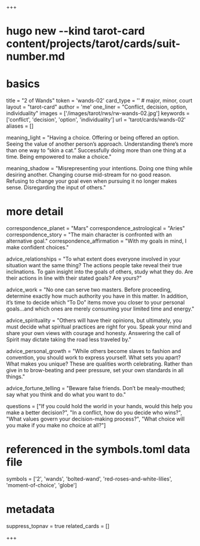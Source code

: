 +++
# hugo new --kind tarot-card content/projects/tarot/cards/suit-number.md
# basics
title     		 = "2 of Wands"
token					 = 'wands-02'
card_type			 = '' # major, minor, court
layout				 = "tarot-card"
author    		 = 'me'
one_liner 		 = "Conflict, decision, option, individuality"
images				 = ['/images/tarot/rws/rw-wands-02.jpg']
keywords			 = ['conflict', 'decision', 'option', 'individuality']
url						 = 'tarot/cards/wands-02'
aliases				 = []

meaning_light  = "Having a choice. Offering or being offered an option. Seeing the value of another person’s approach. Understanding there’s more than one way to “skin a cat.” Successfully doing more than one thing at a time. Being empowered to make a choice."

meaning_shadow = "Misrepresenting your intentions. Doing one thing while desiring another. Changing course mid-stream for no good reason. Refusing to change your goal even when pursuing it no longer makes sense. Disregarding the input of others."

# more detail
correspondence_planet 			= "Mars"
correspondence_astrological = "Aries"
correspondence_story 				= "The main character is confronted with an alternative goal."
correspondence_affirmation  = "With my goals in mind, I make confident choices."

advice_relationships 	 = "To what extent does everyone involved in your situation want the same thing? The actions people take reveal their true inclinations. To gain insight into the goals of others, study what they do. Are their actions in line with their stated goals? Are yours?"

advice_work 					 = "No one can serve two masters. Before proceeding, determine exactly how much authority you have in this matter. In addition, it’s time to decide which “To Do” items move you closer to your personal goals…and which ones are merely consuming your limited time and energy."

advice_spirituality 	 = "Others will have their opinions, but ultimately, you must decide what spiritual practices are right for you. Speak your mind and share your own views with courage and honesty. Answering the call of Spirit may dictate taking the road less traveled by."

advice_personal_growth = "While others become slaves to fashion and convention, you should work to express yourself. What sets you apart? What makes you unique? These are qualities worth celebrating. Rather than give in to brow-beating and peer pressure, set your own standards in all things."

advice_fortune_telling = "Beware false friends. Don’t be mealy-mouthed; say what you think and do what you want to do."

questions	= ["If you could hold the world in your hands, would this help you make a better decision?", "In a conflict, how do you decide who wins?", "What values govern your decision-making process?", "What choice will you make if you make no choice at all?"]

# referenced in the symbols.toml data file
symbols	  = ['2', 'wands', 'bolted-wand', 'red-roses-and-white-lilies', 'moment-of-choice', 'globe']

# metadata
suppress_topnav = true
related_cards 	= []

+++